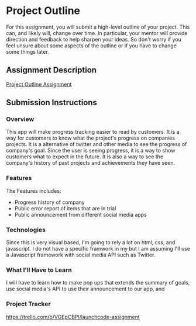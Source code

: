 # Project Outline
For this assignment, you will submit a high-level outline of your project. This can, and likely will, change over time. In particular, your mentor will provide direction and feedback to help sharpen your ideas. So don't worry if you feel unsure about some aspects of the outline or if you have to change some things later.

## Assignment Description
[Project Outline Assignment](https://education.launchcode.org/liftoff/modules/assignments/project-outline)

## Submission Instructions

### Overview
This app will make progress tracking easier to read by customers. It is a way for customers to know what the project's progress on companies projects. It is a alternative of twitter and other media to see the progress of company's goal. Since the user is seeing progress, it is a way to show customers what to expect in the future. It is also a way to see the company's history of past projects and achievements they have seen. 
### Features
The Features includes:
- Progress history of company
- Public error report of items that are in trial
- Public announcement from different social media apps
### Technologies
Since this is very visual based, I'm going to rely a lot on html, css, and javascript. I do not have a specific framwork in my but I am assuming I'll use a Javascript framework with social media API such as Twitter. 
### What I'll Have to Learn
I will have to learn how to make pop ups that extends the summary of goals, use social media's API to use their announcement to our app, and 
### Project Tracker
https://trello.com/b/VGEpCBPl/launchcode-assignment
